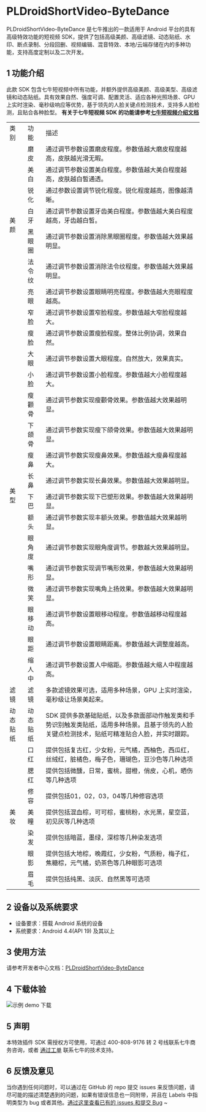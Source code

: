 # PLDroidShortVideo-ByteDance
PLDroidShortVideo-ByteDance 是七牛推出的一款适用于 Android 平台的具有高级特效功能的短视频 SDK，提供了包括高级美颜、高级滤镜、动态贴纸、水印、断点录制、分段回删、视频编辑、混音特效、本地/云端存储在内的多种功能，支持高度定制以及二次开发。

## 1 功能介绍
此款 SDK 包含七牛短视频中所有功能，并额外提供高级美颜、高级美型、高级滤镜和动态贴纸。具有效果自然、强度可调、配置灵活、适应各种光照场景、GPU 上实时渲染、毫秒级响应等优势，基于领先的人脸关键点检测技术，支持多人脸检测，且贴合各种脸型。
**有关于七牛短视频 SDK 的功能请参考[七牛短视频介绍文档](https://developer.qiniu.com/pili/sdk/3734/android-short-video-sdk)**

<table>
   <tr>
      <td>类别</td>
      <td>功能</td>
      <td>描述</td>
   </tr>
   <tr>
      <td rowspan="7">美颜</td>
      <td>磨皮</td>
      <td>通过调节参数设置磨皮程度。参数值越大磨皮程度越高，皮肤越光滑无暇。</td>
   </tr>
   <tr>
      <td>美白</td>
      <td>通过调节参数设置美白程度。参数值越大美白程度越高，皮肤越白皙通透。</td>
   </tr>
   <tr>
      <td>锐化</td>
      <td>通过参数设置调节锐化程度。锐化程度越高，图像越清晰。</td>
   </tr>
   <tr>
      <td>白牙</td>
      <td>通过调节参数设置牙齿美白程度。参数值越大美白程度越高，牙齿越白皙。</td>
   </tr>
   <tr>
      <td>黑眼圈</td>
      <td>通过调节参数设置消除黑眼圈程度。参数值越大效果越明显。</td>
   </tr>
   <tr>
      <td>法令纹</td>
      <td>通过调节参数设置消除法令纹程度。参数值越大效果越明显。</td>
   </tr>
   <tr>
      <td>亮眼</td>
      <td>通过调节参数设置眼睛明亮程度。参数值越大亮眼程度越高。</td>
   </tr>
   <tr>
      <td rowspan="16">美型</td>
      <td>窄脸</td>
      <td>通过调节参数设置窄脸程度。参数值越大窄脸程度越大。</td>
   </tr>
   <tr>
      <td>瘦脸</td>
      <td>通过调节参数设置瘦脸程度。整体比例协调，效果自然。</td>
   </tr>
   <tr>
      <td>大眼</td>
      <td>通过调节参数设置大眼程度。自然放大，效果真实。</td>
   </tr>
   <tr>
      <td>小脸</td>
      <td>通过调节参数设置小脸程度。参数值越大小脸程度越大。</td>
   </tr>
   <tr>
      <td>瘦颧骨</td>
      <td>通过调节参数实现瘦颧骨效果。参数值越大效果越明显。</td>
   </tr>
   <tr>
      <td>下颌骨</td>
      <td>通过调节参数实现瘦下颌骨效果。参数值越大效果越明显。</td>
   </tr>
   <tr>
      <td>瘦鼻</td>
      <td>通过调节参数实现瘦鼻效果。参数值越大瘦鼻程度越大。</td>
   </tr>
   <tr>
      <td>长鼻</td>
      <td>通过调节参数实现长鼻效果。参数值越大效果越明显。</td>
   </tr>
   <tr>
      <td>下巴</td>
      <td>通过调节参数实现下巴塑形效果。参数值越大效果越明显。</td>
   </tr>
   <tr>
      <td>额头</td>
      <td>通过调节参数实现丰额头效果。参数值越大效果越明显。</td>
   </tr>
   <tr>
      <td>眼角度</td>
      <td>通过调节参数实现眼角度调节。参数越大效果越明显。</td>
   </tr>
   <tr>
      <td>嘴形</td>
      <td>通过调节参数实现调节嘴形效果，参数值越大效果越明显。</td>
   </tr>
   <tr>
      <td>微笑</td>
      <td>通过调节参数实现嘴角上扬效果。参数值越大效果越明显。</td>
   </tr>
   <tr>
      <td>眼移动</td>
      <td>通过调节参数设置眼移动程度。参数值越移动程度越高。</td>
   </tr>
   <tr>
      <td>眼距</td>
      <td>通过调节参数设置眼睛距离。参数值越大调整度越高。</td>
   </tr>
   <tr>
      <td>缩人中</td>
      <td>通过调节参数设置人中缩距。参数值越大缩人中程度越高。</td>
   </tr>
   <tr>
      <td>滤镜</td>
      <td>滤镜</td>
      <td>多款滤镜效果可选，适用多种场景，GPU 上实时渲染，毫秒级让场景美起来。</td>
   </tr>
   <tr>
      <td>动态贴纸</td>
      <td>动态贴纸</td>
      <td>SDK 提供多款基础贴纸，以及多款面部动作触发类和手势识别触发类贴纸，适用多种场景。且基于领先的人脸关键点检测技术，贴纸可精准贴合人脸，并实时跟踪。</td>
   </tr>
   <tr>
      <td rowspan="7">美妆</td>
      <td>口红</td>
      <td>提供包括复古红，少女粉，元气橘，西柚色，西瓜红，丝绒红，脏橘色，梅子色，珊瑚色，豆沙色等几种选项</td>
   </tr>
   <tr>
      <td>腮红</td>
      <td>提供包括微醺，日常，蜜桃，甜橙，俏皮，心机，晒伤等几种选项</td>
   </tr>
   <tr>
      <td>修容</td>
      <td>提供包括01，02，03，04等几种修容选项</td>
   </tr>
   <tr>
      <td>美瞳</td>
      <td>提供包括混血棕，可可棕，蜜桃粉，水光黑，星空蓝，初见灰等几种选项</td>
   </tr>
   <tr>
      <td>染发</td>
      <td>提供包括暗蓝，墨绿，深棕等几种染发选项</td>
   </tr>
   <tr>
      <td>眼影</td>
      <td>提供包括大地棕，晚霞红，少女粉，气质粉，梅子红，焦糖棕，元气橘，奶茶色等几种眼影可选项</td>
   </tr>
   <tr>
      <td>眉毛</td>
      <td>提供包括纯黑、淡灰、自然黑等可选项</td>
   </tr>
</table>

## 2 设备以及系统要求

- 设备要求：搭载 Android 系统的设备
- 系统要求：Android 4.4(API 19) 及其以上

## 3 使用方法
请参考开发者中心文档：[PLDroidShortVideo-ByteDance](docs/PLDroidShortVideo-ByteDance.md)

## 4 下载体验
![示例 demo 下载](http://pk0jd2tt5.bkt.clouddn.com/shortvideo-bytedance.png)

## 5 声明
本特效插件 SDK 需授权方可使用，可通过 400-808-9176 转 2 号线联系七牛商务咨询，或者 [通过工单](https://support.qiniu.com/?ref=developer.qiniu.com) 联系七牛的技术支持。

## 6 反馈及意见
当你遇到任何问题时，可以通过在 GitHub 的 repo 提交 issues 来反馈问题，请尽可能的描述清楚遇到的问题，如果有错误信息也一同附带，并且在 Labels 中指明类型为 bug 或者其他。[通过这里查看已有的 issues 和提交 Bug](https://github.com/pili-engineering/PLDroidShortVideo-ByteDance/issues)
~